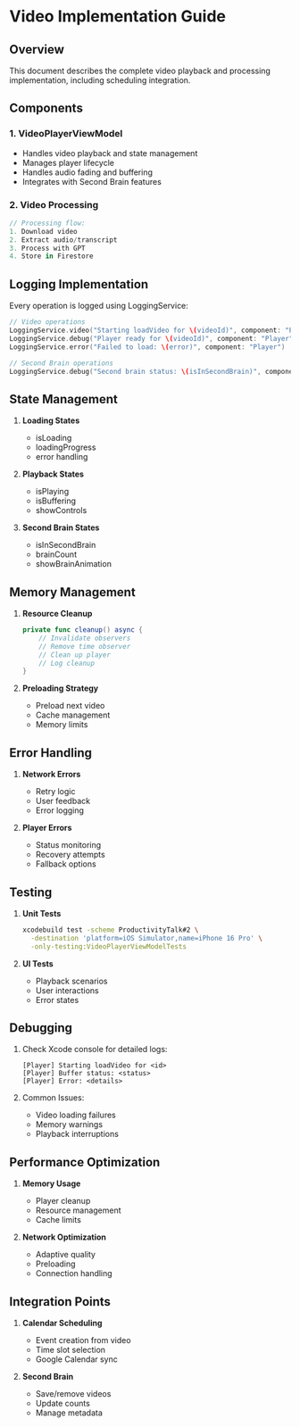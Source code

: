 # Video Implementation Guide

## Overview
This document describes the complete video playback and processing implementation, including scheduling integration.

## Components

### 1. VideoPlayerViewModel
- Handles video playback and state management
- Manages player lifecycle
- Handles audio fading and buffering
- Integrates with Second Brain features

### 2. Video Processing
```swift
// Processing flow:
1. Download video
2. Extract audio/transcript
3. Process with GPT
4. Store in Firestore
```

## Logging Implementation

Every operation is logged using LoggingService:

```swift
// Video operations
LoggingService.video("Starting loadVideo for \(videoId)", component: "Player")
LoggingService.debug("Player ready for \(videoId)", component: "Player")
LoggingService.error("Failed to load: \(error)", component: "Player")

// Second Brain operations
LoggingService.debug("Second brain status: \(isInSecondBrain)", component: "Player")
```

## State Management

1. **Loading States**
   - isLoading
   - loadingProgress
   - error handling

2. **Playback States**
   - isPlaying
   - isBuffering
   - showControls

3. **Second Brain States**
   - isInSecondBrain
   - brainCount
   - showBrainAnimation

## Memory Management

1. **Resource Cleanup**
   ```swift
   private func cleanup() async {
       // Invalidate observers
       // Remove time observer
       // Clean up player
       // Log cleanup
   }
   ```

2. **Preloading Strategy**
   - Preload next video
   - Cache management
   - Memory limits

## Error Handling

1. **Network Errors**
   - Retry logic
   - User feedback
   - Error logging

2. **Player Errors**
   - Status monitoring
   - Recovery attempts
   - Fallback options

## Testing

1. **Unit Tests**
   ```bash
   xcodebuild test -scheme ProductivityTalk#2 \
     -destination 'platform=iOS Simulator,name=iPhone 16 Pro' \
     -only-testing:VideoPlayerViewModelTests
   ```

2. **UI Tests**
   - Playback scenarios
   - User interactions
   - Error states

## Debugging

1. Check Xcode console for detailed logs:
   ```
   [Player] Starting loadVideo for <id>
   [Player] Buffer status: <status>
   [Player] Error: <details>
   ```

2. Common Issues:
   - Video loading failures
   - Memory warnings
   - Playback interruptions

## Performance Optimization

1. **Memory Usage**
   - Player cleanup
   - Resource management
   - Cache limits

2. **Network Optimization**
   - Adaptive quality
   - Preloading
   - Connection handling

## Integration Points

1. **Calendar Scheduling**
   - Event creation from video
   - Time slot selection
   - Google Calendar sync

2. **Second Brain**
   - Save/remove videos
   - Update counts
   - Manage metadata 